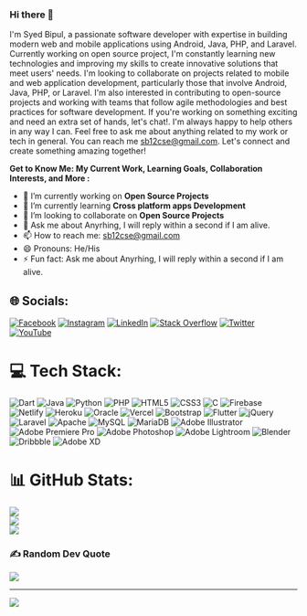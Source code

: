 ### Hi there 👋

  I'm Syed Bipul, a passionate software developer with expertise in building modern web and mobile applications using Android, Java, PHP, and Laravel. Currently working on open source project, I'm constantly learning new technologies and improving my skills to create innovative solutions that meet users' needs. I'm looking to collaborate on projects related to mobile and web application development, particularly those that involve Android, Java, PHP, or Laravel. I'm also interested in contributing to open-source projects and working with teams that follow agile methodologies and best practices for software development. If you're working on something exciting and need an extra set of hands, let's chat!. I'm always happy to help others in any way I can. Feel free to ask me about anything related to my work or tech in general. You can reach me sb12cse@gmail.com. Let's connect and create something amazing together!


**Get to Know Me: My Current Work, Learning Goals, Collaboration Interests, and More :**

- 🔭 I’m currently working on **Open Source Projects**
- 🌱 I’m currently learning **Cross platform apps Development**
- 👯 I’m looking to collaborate on **Open Source Projects**
- 💬 Ask me about Anyrhing, I will reply within a second if I am alive.
- 📫 How to reach me: sb12cse@gmail.com
- 😄 Pronouns: He/His
- ⚡ Fun fact: Ask me about Anyrhing, I will reply within a second if I am alive.

## 🌐 Socials:
[![Facebook](https://img.shields.io/badge/Facebook-%231877F2.svg?logo=Facebook&logoColor=white)](https://facebook.com/hacker.bipul) [![Instagram](https://img.shields.io/badge/Instagram-%23E4405F.svg?logo=Instagram&logoColor=white)](https://instagram.com/syed_bipul) [![LinkedIn](https://img.shields.io/badge/LinkedIn-%230077B5.svg?logo=linkedin&logoColor=white)](https://linkedin.com/in/syed-bipul-rahman) [![Stack Overflow](https://img.shields.io/badge/-Stackoverflow-FE7A16?logo=stack-overflow&logoColor=white)](https://stackoverflow.com/users/sb-rahman) [![Twitter](https://img.shields.io/badge/Twitter-%231DA1F2.svg?logo=Twitter&logoColor=white)](https://twitter.com/sbrahman12) [![YouTube](https://img.shields.io/badge/YouTube-%23FF0000.svg?logo=YouTube&logoColor=white)](https://youtube.com/@sbrahman_) 

# 💻 Tech Stack:
![Dart](https://img.shields.io/badge/dart-%230175C2.svg?style=flat&logo=dart&logoColor=white) ![Java](https://img.shields.io/badge/java-%23ED8B00.svg?style=flat&logo=java&logoColor=white) ![Python](https://img.shields.io/badge/python-3670A0?style=flat&logo=python&logoColor=ffdd54) ![PHP](https://img.shields.io/badge/php-%23777BB4.svg?style=flat&logo=php&logoColor=white) ![HTML5](https://img.shields.io/badge/html5-%23E34F26.svg?style=flat&logo=html5&logoColor=white) ![CSS3](https://img.shields.io/badge/css3-%231572B6.svg?style=flat&logo=css3&logoColor=white) ![C](https://img.shields.io/badge/c-%2300599C.svg?style=flat&logo=c&logoColor=white) ![Firebase](https://img.shields.io/badge/firebase-%23039BE5.svg?style=flat&logo=firebase) ![Netlify](https://img.shields.io/badge/netlify-%23000000.svg?style=flat&logo=netlify&logoColor=#00C7B7) ![Heroku](https://img.shields.io/badge/heroku-%23430098.svg?style=flat&logo=heroku&logoColor=white) ![Oracle](https://img.shields.io/badge/Oracle-F80000?style=flat&logo=oracle&logoColor=white) ![Vercel](https://img.shields.io/badge/vercel-%23000000.svg?style=flat&logo=vercel&logoColor=white) ![Bootstrap](https://img.shields.io/badge/bootstrap-%23563D7C.svg?style=flat&logo=bootstrap&logoColor=white) ![Flutter](https://img.shields.io/badge/Flutter-%2302569B.svg?style=flat&logo=Flutter&logoColor=white) ![jQuery](https://img.shields.io/badge/jquery-%230769AD.svg?style=flat&logo=jquery&logoColor=white) ![Laravel](https://img.shields.io/badge/laravel-%23FF2D20.svg?style=flat&logo=laravel&logoColor=white) ![Apache](https://img.shields.io/badge/apache-%23D42029.svg?style=flat&logo=apache&logoColor=white) ![MySQL](https://img.shields.io/badge/mysql-%2300f.svg?style=flat&logo=mysql&logoColor=white) ![MariaDB](https://img.shields.io/badge/MariaDB-003545?style=flat&logo=mariadb&logoColor=white) ![Adobe Illustrator](https://img.shields.io/badge/adobeillustrator-%23FF9A00.svg?style=flat&logo=adobeillustrator&logoColor=white) ![Adobe Premiere Pro](https://img.shields.io/badge/Adobe%20Premiere%20Pro-9999FF.svg?style=flat&logo=Adobe%20Premiere%20Pro&logoColor=white) ![Adobe Photoshop](https://img.shields.io/badge/adobephotoshop-%2331A8FF.svg?style=flat&logo=adobephotoshop&logoColor=white) ![Adobe Lightroom](https://img.shields.io/badge/Adobe%20Lightroom-31A8FF.svg?style=flat&logo=Adobe%20Lightroom&logoColor=white) ![Blender](https://img.shields.io/badge/blender-%23F5792A.svg?style=flat&logo=blender&logoColor=white) ![Dribbble](https://img.shields.io/badge/Dribbble-EA4C89?style=flat&logo=dribbble&logoColor=white) ![Adobe XD](https://img.shields.io/badge/Adobe%20XD-470137?style=flat&logo=Adobe%20XD&logoColor=#FF61F6)
# 📊 GitHub Stats:
![](https://github-readme-stats.vercel.app/api?username=Syed-Bipul-Rahman&theme=jolly&hide_border=false&include_all_commits=true&count_private=true)<br/>
![](https://github-readme-streak-stats.herokuapp.com/?user=Syed-Bipul-Rahman&theme=jolly&hide_border=false)<br/>
![](https://github-readme-stats.vercel.app/api/top-langs/?username=Syed-Bipul-Rahman&theme=jolly&hide_border=false&include_all_commits=true&count_private=true&layout=compact)

### ✍️ Random Dev Quote
![](https://quotes-github-readme.vercel.app/api?type=horizontal&theme=radical)

---
[![](https://visitcount.itsvg.in/api?id=Syed-Bipul-Rahman&icon=0&color=0)](https://visitcount.itsvg.in)

<!-- Proudly created with GPRM ( https://gprm.itsvg.in ) -->
